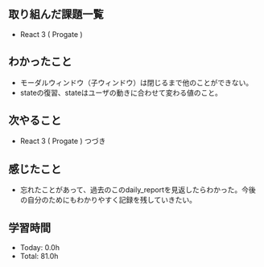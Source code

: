 ## 取り組んだ課題一覧
- React 3 ( Progate )
## わかったこと
- モーダルウィンドウ（子ウィンドウ）は閉じるまで他のことができない。
- stateの復習、stateはユーザの動きに合わせて変わる値のこと。
## 次やること
- React 3 ( Progate ) つづき
## 感じたこと
- 忘れたことがあって、過去のこのdaily_reportを見返したらわかった。今後の自分のためにもわかりやすく記録を残していきたい。
## 学習時間
- Today: 0.0h
- Total: 81.0h

